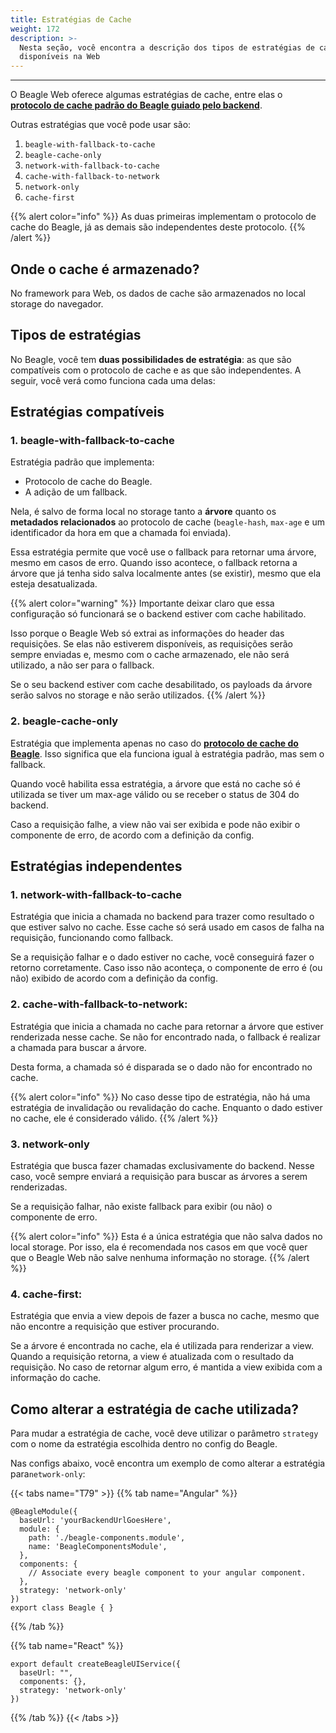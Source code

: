 ```yaml
---
title: Estratégias de Cache
weight: 172
description: >-
  Nesta seção, você encontra a descrição dos tipos de estratégias de cache
  disponíveis na Web
---
```


---

O Beagle Web oferece algumas estratégias de cache, entre elas o [**protocolo de cache padrão do Beagle guiado pelo backend**](https://docs.usebeagle.io/features/cache#como-o-protocolo-de-cache-funciona). 

Outras estratégias que você pode usar são:

1.  `beagle-with-fallback-to-cache`
2.  `beagle-cache-only`
3.  `network-with-fallback-to-cache`
4. `cache-with-fallback-to-network`
5. `network-only`
6. `cache-first`

{{% alert color="info" %}}
As duas primeiras implementam o protocolo de cache do Beagle, já as demais são independentes deste protocolo. 
{{% /alert %}}

## Onde o cache é armazenado?

No framework para Web, os dados de cache são armazenados no local storage do navegador. 

## Tipos de estratégias 

No Beagle, você tem **duas possibilidades de estratégia**: as que são compatíveis com o protocolo de cache e as que são independentes. A seguir, você verá como funciona cada uma delas:

## Estratégias compatíveis 

### **1. beagle-with-fallback-to-cache**

Estratégia padrão que implementa:

* Protocolo de cache do Beagle.
* A adição de um fallback. 

Nela, é salvo de forma local no storage tanto a **árvore** quanto os **metadados relacionados** ao protocolo de cache \(`beagle-hash`, `max-age` e um identificador da hora em que a chamada foi enviada\).

Essa estratégia permite que você use o fallback para retornar uma árvore, mesmo em casos de erro. Quando isso acontece, o fallback retorna a árvore que já tenha sido salva localmente antes \(se existir\), mesmo que ela esteja desatualizada.

{{% alert color="warning" %}}
Importante deixar claro que essa configuração só funcionará se o backend estiver com cache habilitado. 

Isso porque o Beagle Web só extrai as informações do header das requisições. Se elas não estiverem disponíveis, as requisições serão sempre enviadas e, mesmo com o cache armazenado, ele não será utilizado, a não ser para o fallback.  

Se o seu backend estiver com cache desabilitado, os payloads da árvore serão salvos no storage e não serão utilizados.
{{% /alert %}}

### **2. beagle-cache-only**

Estratégia que implementa apenas no caso do [**protocolo de cache do Beagle**](../../cache/#como-o-protocolo-de-cache-funciona). Isso significa que ela funciona igual à estratégia padrão, mas sem o fallback. 

Quando você habilita essa estratégia, a árvore que está no cache só é utilizada se tiver um max-age válido ou se receber o status de 304 do backend. 

Caso a requisição falhe, a view não vai ser exibida e pode não exibir o componente de erro, de acordo com a definição da config. 

## Estratégias independentes

### **1. network-with-fallback-to-cache**

Estratégia que inicia a chamada no backend para trazer como resultado o que estiver salvo no cache. Esse cache só será usado em casos de falha na requisição, funcionando como fallback. 

Se a requisição falhar e o dado estiver no cache, você conseguirá fazer o retorno corretamente. Caso isso não aconteça, o componente de erro é \(ou não\) exibido de acordo com a definição da config.

### **2. cache-with-fallback-to-network:** 

Estratégia que inicia a chamada no cache para retornar a árvore que estiver renderizada nesse cache.  Se não for encontrado nada, o fallback é realizar a chamada para buscar a árvore. 

Desta forma, a chamada só é disparada se o dado não for encontrado no cache.

{{% alert color="info" %}}
No caso desse tipo de estratégia, não há uma estratégia de invalidação ou revalidação do cache. Enquanto o dado estiver no cache, ele é considerado válido.
{{% /alert %}}

### **3. network-only**

Estratégia que busca fazer chamadas exclusivamente do backend. Nesse caso, você sempre enviará a requisição para buscar as árvores a serem renderizadas. 

Se a requisição falhar, não existe fallback para exibir \(ou não\) o componente de erro.

{{% alert color="info" %}}
Esta é a única estratégia que não salva dados no local storage. Por isso, ela é recomendada nos casos em que você quer que o Beagle Web não salve nenhuma informação no storage.
{{% /alert %}}

### **4. cache-first:** 

Estratégia que envia a view depois de fazer a busca no cache, mesmo que não encontre a requisição que estiver procurando. 

Se a árvore é encontrada no cache, ela é utilizada para renderizar a view. Quando a requisição retorna, a view é atualizada com o resultado da requisição. No caso de retornar algum erro, é mantida a view exibida com a informação do cache.

## Como alterar a estratégia de cache utilizada?

Para mudar a estratégia de cache, você deve utilizar o parâmetro `strategy` com o nome da estratégia escolhida dentro no config do Beagle.

Nas configs abaixo, você encontra um exemplo de como alterar a estratégia para`network-only`:

{{< tabs name="T79" >}}
{{% tab name="Angular" %}}
```text
@BeagleModule({
  baseUrl: 'yourBackendUrlGoesHere',
  module: {
    path: './beagle-components.module',
    name: 'BeagleComponentsModule',
  },
  components: {
    // Associate every beagle component to your angular component. 
  },
  strategy: 'network-only'
})
export class Beagle { }
```
{{% /tab %}}

{{% tab name="React" %}}
```text
export default createBeagleUIService({
  baseUrl: "",
  components: {},
  strategy: 'network-only'
})
```
{{% /tab %}}
{{< /tabs >}}
